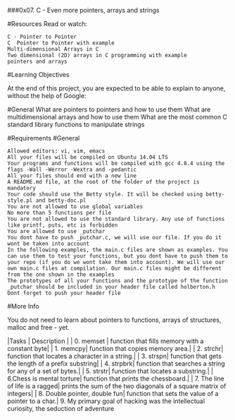 ###0x07. C - Even more pointers, arrays and strings

#Resources
Read or watch:

    C - Pointer to Pointer
    C  Pointer to Pointer with example
    Multi-dimensional Arrays in C
    Two dimensional (2D) arrays in C programming with example
    pointers and arrays

#Learning Objectives

At the end of this project, you are expected to be able to explain to anyone, without the help of Google:

#General
    What are pointers to pointers and how to use them
    What are multidimensional arrays and how to use them
    What are the most common C standard library functions to manipulate strings

#Requirements
#General

    Allowed editors: vi, vim, emacs
    All your files will be compiled on Ubuntu 14.04 LTS
    Your programs and functions will be compiled with gcc 4.8.4 using the flags -Wall -Werror -Wextra and -pedantic
    All your files should end with a new line
    A README.md file, at the root of the folder of the project is mandatory
    Your code should use the Betty style. It will be checked using betty-style.pl and betty-doc.pl
    You are not allowed to use global variables
    No more than 5 functions per file
    You are not allowed to use the standard library. Any use of functions like printf, puts, etc is forbidden
    You are allowed to use _putchar
    You dont have to push _putchar.c, we will use our file. If you do it wont be taken into account
    In the following examples, the main.c files are shown as examples. You can use them to test your functions, but you dont have to push them to your repo (if you do we wont take them into account). We will use our own main.c files at compilation. Our main.c files might be different from the one shown in the examples
    The prototypes of all your functions and the prototype of the function _putchar should be included in your header file called holberton.h
    Dont forget to push your header file

#More Info

You do not need to learn about pointers to functions, arrays of structures, malloc and free - yet.

|Tasks | Description |
| 0. memset | function that fills memory with a constant byte|
| 1. memcpy| function that copies memory area.|
| 2. strchr| function that locates a character in a string.|
| 3. strspn| function that gets the length of a prefix substring|
| 4. strpbrk| function that searches a string for any of a set of bytes.|
| 5. strstr|  function that locates a substring.|
| 6.Chess is mental torture| function that prints the chessboard.|
| 7. The line of life is a ragged| prints the sum of the two diagonals of a square matrix of integers|
| 8. Double pointer, double fun|  function that sets the value of a pointer to a char.| 9. My primary goal of hacking was the intellectual curiosity, the seduction of adventure
